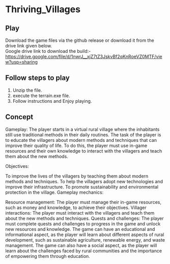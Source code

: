 # Thriving_Villages

## Play
Download the game files via the github release or download it from the drive link given below.<br>
Google drive link to download the build:- https://drive.google.com/file/d/1nwrJ__xjZ7tZ3JskvBf2qKnRoeVZ0MTF/view?usp=sharing

## Follow steps to play
   1. Unzip the file.
   2. execute the terrain.exe file.
   3. Follow instructions and Enjoy playing.

## Concept

Gameplay: The player starts in a virtual rural village where the inhabitants still use traditional methods in their daily routines. The task of the player is to educate the villagers about modern methods and techniques that can improve their quality of life. To do this, the player must use in-game resources and their own knowledge to interact with the villagers and teach them about the new methods.

Objectives:

To improve the lives of the villagers by teaching them about modern methods and techniques.
To help the villagers adopt new technologies and improve their infrastructure.
To promote sustainability and environmental protection in the village.
Gameplay mechanics:

Resource management: The player must manage their in-game resources, such as money and knowledge, to achieve their objectives.
Villager interactions: The player must interact with the villagers and teach them about the new methods and techniques.
Quests and challenges: The player must complete quests and challenges to progress in the game and unlock new resources and knowledge.
The game can have an educational and informational aspect, as the player will learn about different aspects of rural development, such as sustainable agriculture, renewable energy, and waste management. The game can also have a social aspect, as the player will learn about the challenges faced by rural communities and the importance of empowering them through education.
